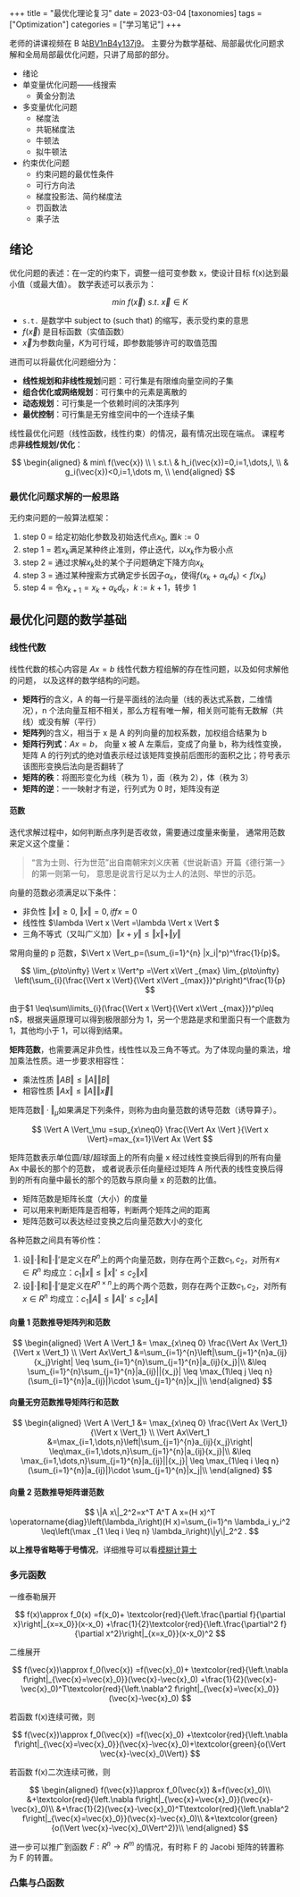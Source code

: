 +++
title = "最优化理论复习"
date = 2023-03-04
[taxonomies]
tags = ["Optimization"]
categories = ["学习笔记"]
+++

老师的讲课视频在 B 站[BV1nB4y137j9](https://www.bilibili.com/video/BV1nB4y137j9)。
主要分为数学基础、局部最优化问题求解和全局局部最优化问题，只讲了局部的部分。

- 绪论
- 单变量优化问题——线搜索
  - 黄金分割法
- 多变量优化问题
  - 梯度法
  - 共轭梯度法
  - 牛顿法
  - 拟牛顿法
- 约束优化问题
  - 约束问题的最优性条件
  - 可行方向法
  - 梯度投影法、简约梯度法
  - 罚函数法
  - 乘子法

## 绪论

优化问题的表述：在一定的约束下，调整一组可变参数 x，使设计目标 f(x)达到最小值（或最大值）。
数学表述可以表示为：

$$
min\ f(\vec{x})\ s.t.\ \vec{x} \in K
$$

- `s.t.` 是数学中 subject to (such that) 的缩写，表示受约束的意思
- $f(\vec{x})$ 是目标函数（实值函数）
- $\vec{x}$为参数向量，$K$为可行域，即参数能够许可的取值范围

进而可以将最优化问题细分为：

- **线性规划和非线性规划**问题：可行集是有限维向量空间的子集
- **组合优化或网络规划**：可行集中的元素是离散的
- **动态规划**：可行集是一个依赖时间的决策序列
- **最优控制**：可行集是无穷维空间中的一个连续子集

线性最优化问题（线性函数，线性约束）的情况，最有情况出现在端点。
课程考虑**非线性规划/优化**：

$$
\begin{aligned}
        & min\ f(\vec{x}) \\
\ s.t.\ & h_i(\vec{x})=0,i=1,\dots,l, \\
	& g_i(\vec{x})<0,i=1,\dots m, \\
\end{aligned}
$$

### 最优化问题求解的一般思路

无约束问题的一般算法框架：

1. step 0 = 给定初始化参数及初始迭代点$x_0$, 置$k:=0$
2. step 1 = 若$x_k$满足某种终止准则，停止迭代，以$x_k$作为极小点
3. step 2 = 通过求解$x_k$处的某个子问题确定下降方向$x_k$
4. step 3 = 通过某种搜索方式确定步长因子$\alpha_k$，使得$f(x_k+\alpha_k d_k)<f(x_k)$
5. step 4 = 令$x_{k+1}=x_k+\alpha_k d_k$，$k:=k+1$，转步 1

## 最优化问题的数学基础

### 线性代数

线性代数的核心内容是 $Ax=b$ 线性代数方程组解的存在性问题，以及如何求解他的问题，
以及这样的数学结构的问题。

- **矩阵行**的含义，A 的每一行是平面线的法向量（线的表达式系数，二维情况），n 个法向量互相不相关，那么方程有唯一解，相关则可能有无数解（共线）或没有解（平行）
- **矩阵列**的含义，相当于 x 是 A 的列向量的加权系数，加权组合结果为 b
- **矩阵行列式**：$Ax=b$， 向量 x 被 A 左乘后，变成了向量 b，称为线性变换，矩阵 A 的行列式的绝对值表示经过该矩阵变换前后图形的面积之比；符号表示该图形变换后法向是否翻转了
- **矩阵的秩**：将图形变化为线（秩为 1），面（秩为 2），体（秩为 3）
- **矩阵的逆**：一一映射才有逆，行列式为 0 时，矩阵没有逆

#### 范数

迭代求解过程中，如何判断点序列是否收敛，需要通过度量来衡量，
通常用范数来定义这个度量：

> “言为士则、行为世范”出自南朝宋刘义庆著《世说新语》开篇《德行第一》的第一则第一句，
> 意思是说言行足以为士人的法则、举世的示范。

向量的范数必须满足以下条件：

- 非负性 $\Vert x\Vert \geq 0$, $\Vert x\Vert =0, iff x=0$
- 线性性 $\lambda \Vert x \Vert =\lambda \Vert x \Vert $
- 三角不等式（又叫广义加）$\Vert x+y \Vert \leq \Vert x \Vert +\Vert y \Vert$

常用向量的 p 范数，$\Vert x \Vert_p=(\sum_{i=1}^{n} |x_i|^p)^\frac{1}{p}$。

$$
\lim_{p\to\infty} \Vert x \Vert^p
=\Vert x\Vert _{max} \lim_{p\to\infty} \left(\sum_{i}(\frac{\Vert x \Vert}{\Vert x\Vert _{max}})^p\right)^\frac{1}{p}
$$

由于$1 \leq\sum\limits_{i}(\frac{\Vert x \Vert}{\Vert x\Vert _{max}})^p\leq n$，根据夹逼原理可以得到极限部分为 1，另一个思路是求和里面只有一个底数为 1，其他均小于 1，可以得到结果。

**矩阵范数**，也需要满足非负性，线性性以及三角不等式。为了体现向量的乘法，增加乘法性质。进一步要求相容性：

- 乘法性质 $\Vert AB\Vert \leq \Vert A \Vert \Vert B \Vert$
- 相容性质 $\Vert Ax \Vert \leq \Vert A \Vert \Vert\vec{x}\Vert$

矩阵范数$\Vert \cdot \Vert _{\mu}$如果满足下列条件，则称为由向量范数的诱导范数（诱导算子）。

$$
\Vert A \Vert_\mu =sup_{x\neq0} \frac{\Vert Ax \Vert }{\Vert x \Vert}=max_{x=1}\Vert Ax \Vert
$$

矩阵范数表示单位圆/球/超球面上的所有向量 x 经过线性变换后得到的所有向量 Ax 中最长的那个的范数，
或者说表示任向量经过矩阵 A 所代表的线性变换后得到的所有向量中最长的那个的范数与原向量 x 的范数的比值。

- 矩阵范数是矩阵长度（大小）的度量
- 可以用来判断矩阵是否相等，判断两个矩阵之间的距离
- 矩阵范数可以表达经过变换之后向量范数大小的变化

各种范数之间具有等价性：

1. 设$\Vert \cdot \Vert$和$\Vert \cdot \Vert'$是定义在$R^n$上的两个向量范数，则存在两个正数$c_1,c_2$，对所有$x\in R^n$ 均成立：$c_1 \Vert x\Vert\leq \Vert x \Vert' \leq c_2\Vert x \Vert$
2. 设$\Vert \cdot \Vert$和$\Vert \cdot \Vert'$是定义在$R^{n\times n}$上的两个两个范数，则存在两个正数$c_1,c_2$，对所有$x\in R^n$ 均成立：$c_1 \Vert A\Vert\leq \Vert A \Vert' \leq c_2\Vert A \Vert$

#### 向量 1 范数推导矩阵列和范数

$$
\begin{aligned}
\Vert A \Vert_1
&= \max_{x\neq 0} \frac{\Vert Ax \Vert_1}{\Vert x \Vert_1} \\
\Vert Ax\Vert_1
&=\sum_{i=1}^{n}\left|\sum_{j=1}^{n}a_{ij}{x_j}\right|
\leq \sum_{i=1}^{n}\sum_{j=1}^{n}|a_{ij}{x_j}|\\
&\leq \sum_{i=1}^{n}\sum_{j=1}^{n}|a_{ij}||{x_j}|
\leq \max_{1\leq j \leq n}(\sum_{i=1}^{n}|a_{ij}|)\cdot \sum_{j=1}^{n}|x_j|\\
\end{aligned}
$$

#### 向量无穷范数推导矩阵行和范数

$$
\begin{aligned}
\Vert A \Vert_1
&= \max_{x\neq 0} \frac{\Vert Ax \Vert_1}{\Vert x \Vert_1} \\
\Vert Ax\Vert_1
&=\max_{i=1,\dots,n}\left|\sum_{j=1}^{n}a_{ij}{x_j}\right|
\leq\max_{i=1,\dots,n}\sum_{j=1}^{n}|a_{ij}{x_j}|\\
&\leq \max_{i=1,\dots,n}\sum_{j=1}^{n}|a_{ij}||{x_j}|
\leq \max_{1\leq i \leq n}(\sum_{i=1}^{n}|a_{ij}|)\cdot \sum_{j=1}^{n}|x_j|\\
\end{aligned}
$$

#### 向量 2 范数推导矩阵谱范数

$$
\|A x\|_2^2=x^T A^T A x=(H x)^T \operatorname{diag}\left(\lambda_i\right)(H x)=\sum_{i=1}^n \lambda_i y_i^2 \leq\left(\max _{1 \leq i \leq n} \lambda_i\right)\|y\|_2^2 .
$$

**以上推导省略等于号情况**，详细推导可以看[模糊计算士](https://www.cnblogs.com/fanlumaster/p/14509223.html)

### 多元函数

一维泰勒展开

$$
f(x)\approx f_0(x)
=f(x_0)+
\textcolor{red}{\left.\frac{\partial f}{\partial x}\right|_{x=x_0}}(x-x_0)
+\frac{1}{2}\textcolor{red}{\left.\frac{\partial^2 f}{\partial x^2}\right|_{x=x_0}}(x-x_0)^2
$$

二维展开

$$
f(\vec{x})\approx f_0(\vec{x})
=f(\vec{x}_0)+
\textcolor{red}{\left.\nabla f\right|_{\vec{x}=\vec{x}_0}}(\vec{x}-\vec{x}_0)
+\frac{1}{2}(\vec{x}-\vec{x}_0)^T\textcolor{red}{\left.\nabla^2 f\right|_{\vec{x}=\vec{x}_0}}(\vec{x}-\vec{x}_0)
$$

若函数 f(x)连续可微，则

$$
f(\vec{x})\approx f_0(\vec{x})
=f(\vec{x}_0)
+\textcolor{red}{\left.\nabla f\right|_{\vec{x}=\vec{x}_0}}(\vec{x}-\vec{x}_0)+\textcolor{green}{o(\Vert \vec{x}-\vec{x}_0\Vert)}
$$

若函数 f(x)二次连续可微，则

$$
\begin{aligned}
f(\vec{x})\approx f_0(\vec{x})
&=f(\vec{x}_0)\\
&+\textcolor{red}{\left.\nabla f\right|_{\vec{x}=\vec{x}_0}}(\vec{x}-\vec{x}_0)\\
&+\frac{1}{2}(\vec{x}-\vec{x}_0)^T\textcolor{red}{\left.\nabla^2 f\right|_{\vec{x}=\vec{x}_0}}(\vec{x}-\vec{x}_0)\\
&+\textcolor{green}{o(\Vert \vec{x}-\vec{x}_0\Vert^2)}\\
\end{aligned}
$$

进一步可以推广到函数 $F:R^n\to R^m$ 的情况，有时称 F 的 Jacobi 矩阵的转置称为 F 的转置。

### 凸集与凸函数

